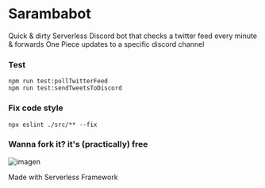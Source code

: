 # Sarambabot

Quick & dirty Serverless Discord bot that checks a twitter feed every minute & forwards One Piece updates to a specific discord channel

### Test

```
npm run test:pollTwitterFeed
npm run test:sendTweetsToDiscord
```

### Fix code style

```
npx eslint ./src/** --fix
```

### Wanna fork it? it's (practically) free

![imagen](https://user-images.githubusercontent.com/15369935/141467566-1d295acc-8e6d-49bf-b852-948f36730e40.png)

Made with Serverless Framework 
